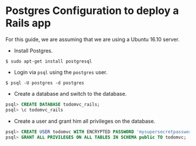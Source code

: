 # Postgres Configuration to deploy a Rails app

For this guide, we are assuming that we are using a Ubuntu 16.10 server.

- Install Postgres.

```shell
$ sudo apt-get install postgresql
```

- Login via `psql` using the `postgres` user.

```shell
$ psql -U postgres -d postgres
```

- Create a database and switch to the database.

```sql
psql> CREATE DATABASE todomvc_rails;
psql> \c todomvc_rails
```

- Create a user and grant him all privileges on the database.

```sql
psql> CREATE USER todomvc WITH ENCRYPTED PASSWORD 'mysupersecretpassword';
psql> GRANT ALL PRIVILEGES ON ALL TABLES IN SCHEMA public TO todomvc;
```
